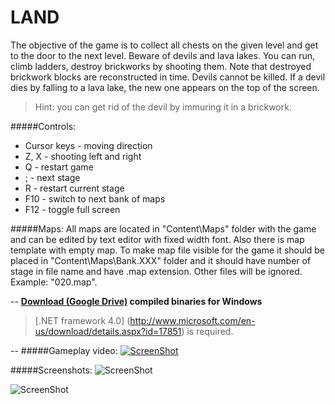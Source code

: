 LAND
====

The objective of the game is to collect all chests on the given level and get to the door to the next level. Beware of devils and lava lakes. You can run, climb ladders, destroy brickworks by shooting them. Note that destroyed brickwork blocks are reconstructed in time. Devils cannot be killed. If a devil dies by falling to a lava lake, the new one appears on the top of the screen.

> Hint: you can get rid of the devil by immuring it in a brickwork.

#####Controls:
* Cursor keys     - moving direction
* Z, X            - shooting left and right
* Q               - restart game
* ;               - next stage
* R               - restart current stage 
* F10             - switch to next bank of maps
* F12	          - toggle full screen

#####Maps:
All maps are located in "Content\Maps" folder with the game and can be edited by text editor with fixed width font. Also there is map template with empty map. To make map file visible for the game it should be placed in "Content\Maps\Bank.XXX" folder and it should have number of stage in file name and have .map extension. Other files will be ignored. Example: "020.map".  

--
**[Download (Google Drive)](https://drive.google.com/folderview?id=0B-Q6m5TBZaSrb2hzeWFuTE9WcFE&usp=sharing) compiled binaries for Windows**
> [.NET framework 4.0] (http://www.microsoft.com/en-us/download/details.aspx?id=17851) is required.

--
#####Gameplay video:
[![ScreenShot](https://github.com/semack/land/blob/master/screenshots/screen03.png?raw=true)](https://www.youtube.com/watch?v=jY17w-EBIBg)


#####Screenshots:
![ScreenShot](https://github.com/semack/land/blob/master/screenshots/screen01.png?raw=true) 

![ScreenShot](https://github.com/semack/land/blob/master/screenshots/screen02.png?raw=true)


